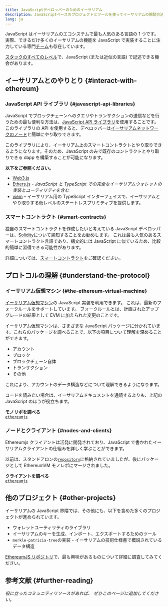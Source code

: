 ```yaml
---
title: JavaScriptデベロッパーのためのイーサリアム
description: JavaScriptベースのプロジェクトとツールを使ってイーサリアムの開発方法を学ぶ
lang: ja
---
```


JavaScript はイーサリアムのエコシステムで最も人気のある言語の 1 つです。 実際、できるだけ多くのイーサリアムの機能を JavaScript で実装することに注力している専門[チーム](https://github.com/ethereumjs)も存在しています。

[スタックのすべてのレベル](/developers/docs/ethereum-stack/)で、JavaScript (または近似の言語) で記述できる機会があります。

## イーサリアムとのやりとり {#interact-with-ethereum}

### JavaScript API ライブラリ {#javascript-api-libraries}

JavaScript でブロックチェーンへのクエリやトランザクションの送信などを行うための最も便利な方法は、[JavaScript API ライブラリ](/developers/docs/apis/javascript/)を使用することです。 このライブラリの API を使用すると、デベロッパーは[イーサリアムネットワークのノード](/developers/docs/nodes-and-clients/)と簡単にやり取りできます。

このライブラリにより、イーサリアム上のスマートコントラクトとやり取りできるようになります。そのため、JavaScript のみで既存のコントラクトとやり取りできる dapp を構築することが可能になります。

**以下をご参照ください。**

- [Web3.js](https://web3js.readthedocs.io/)
- [Ethers.js](https://docs.ethers.io/) - _JavaScript と TypeScript での完全なイーサリアムウォレットの実装とユーティリティを含む_
- [viem](https://viem.sh) – イーサリアム用の TypeScript インターフェイスで、イーサリアムとやり取りする低レベルのステートレスプリミティブを提供します。

### スマートコントラクト {#smart-contracts}

独自のスマートコントラクトを作成したいと考えている JavaScript デベロッパーは、[Solidity](https://solidity.readthedocs.io)について熟知することをお勧めします。 これは最も人気のあるスマートコントラクト言語であり、構文的には JavaScript に似ているため、比較的簡単に習得できる可能性があります。

詳細については、[スマートコントラクト](/developers/docs/smart-contracts/)をご確認ください。

## プロトコルの理解 {#understand-the-protocol}

### イーサリアム仮想マシン {#the-ethereum-virtual-machine}

[イーサリアム仮想マシン](/developers/docs/evm/)の JavaScript 実装を利用できます。 これは、最新のフォークルールをサポートしています。 フォークルールとは、計画されたアップグレードの結果として EVM に加えられた変更のことです。

イーサリアム仮想マシンは、さまざまな JavaScript パッケージに分かれています。これらのパッケージを調べることで、以下の項目について理解を深めることができます。

- アカウント
- ブロック
- ブロックチェーン自体
- トランザクション
- その他

これにより、アカウントのデータ構造などについて理解できるようになります。

コードを読みたい場合は、イーサリアムドキュメントを通読するよりも、上記の JavaScript のほうが役立ちます。

**モノリポを調べる**  
[`ethereumjs`](https://github.com/ethereumjs/ethereumjs-vm)

### ノードとクライアント {#nodes-and-clients}

Ethereumjs クライアントは活発に開発されており、JavaScript で書かれたイーサリアムクライアントの仕組みを詳しく学ぶことができます。

以前は、スタンドアロンの[`repository`](https://github.com/ethereumjs/ethereumjs-client)に格納されていましたが、後にパッケージとして EthereumVM モノレポにマージされました。

**クライアントを調べる**  
[`ethereumjs`](https://github.com/ethereumjs/ethereumjs-monorepo/tree/master/packages/client)

## 他のプロジェクト {#other-projects}

イーサリアムの JavaScript 界隈では、その他にも、以下を含めた多くのプロジェクトが進められています。

- ウォレットユーティリティのライブラリ
- イーサリアムのキーを生成、インポート、エクスポートするためのツール
- `merkle-patricia-tree`の実装 - イーサリアムの技術仕様書で概説されているデータ構造

[EthereumJS リポジトリ](https://github.com/ethereumjs)で、最も興味があるものについて詳細に調査してみてください。

## 参考文献 {#further-reading}

_役に立ったコミュニティリソースがあれば、 ぜひこのページに追加してください。_
